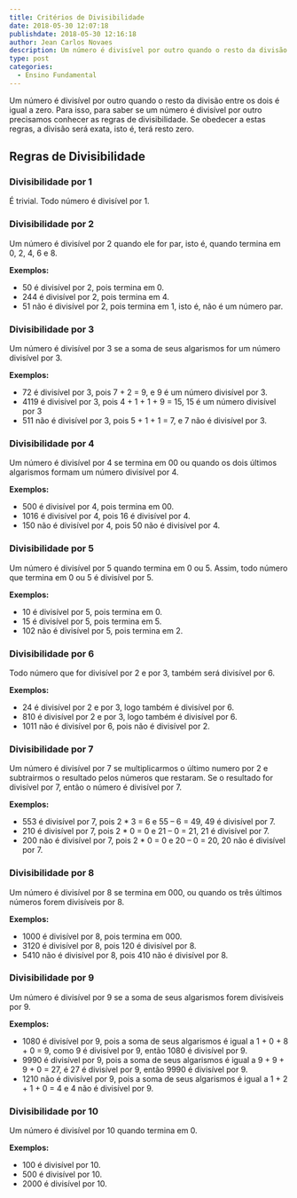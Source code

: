 ```yaml
---
title: Critérios de Divisibilidade
date: 2018-05-30 12:07:18
publishdate: 2018-05-30 12:16:18
author: Jean Carlos Novaes
description: Um número é divisível por outro quando o resto da divisão entre os dois é igual a zero. Para isso, para saber se um número é divisível por outro precisamos conhecer as regras de divisibilidade. Se obedecer a estas regras, a divisão será exata, isto é, terá resto zero.
type: post
categories:
  - Ensino Fundamental
---
```


Um número é divisível por outro quando o resto da divisão entre os dois é igual a zero. Para isso, para saber se um número é divisível por outro precisamos conhecer as regras de divisibilidade. Se obedecer a estas regras, a divisão será exata, isto é, terá resto zero.

## Regras de Divisibilidade

### Divisibilidade por 1

É trivial. Todo número é divisível por 1.

### Divisibilidade por 2

Um número é divisível por 2 quando ele for par, isto é, quando termina em 0, 2, 4, 6 e 8.

**Exemplos:**

* 50 é divisível por 2, pois termina em 0.
* 244 é divisível por 2, pois termina em 4.
* 51 não é divisível por 2, pois termina em 1, isto é, não é um número par.

### Divisibilidade por 3

Um número é divisível por 3 se a soma de seus algarismos for um número divisível por 3.

**Exemplos:**

* 72 é divisível por 3, pois 7 + 2 = 9, e 9 é um número divisível por 3.
* 4119 é divisível por 3, pois 4 + 1 + 1 + 9 = 15, 15 é um número divisível por 3
* 511 não é divisível por 3, pois 5 + 1 + 1 = 7, e 7 não é divisível por 3.

### Divisibilidade por 4

Um número é divisível por 4 se termina em 00 ou quando os dois últimos algarismos formam um número divisível por 4.

**Exemplos:**

* 500 é divisível por 4, pois termina em 00.
* 1016 é divisível por 4, pois 16 é divisível por 4.
* 150 não é divisível por 4, pois 50 não é divisível por 4.

### Divisibilidade por 5

Um número é divisível por 5 quando termina em 0 ou 5. Assim, todo número que termina em 0 ou 5 é divisível por 5.

**Exemplos:**

* 10 é divisível por 5, pois termina em 0.
* 15 é divisível por 5, pois termina em 5.
* 102 não é divisível por 5, pois termina em 2.

### Divisibilidade por 6

Todo número que for divisível por 2 e por 3, também será divisível por 6.

**Exemplos:**

* 24 é divisível por 2 e por 3, logo também é divisível por 6.
* 810 é divisível por 2 e por 3, logo também é divisível por 6.
* 1011 não é divisível por 6, pois não é divisível por 2.

### Divisibilidade por 7

Um número é divisível por 7 se multiplicarmos o último numero por 2 e subtrairmos o resultado pelos números que restaram. Se o resultado for divisível por 7, então o número é divisível por 7.

**Exemplos:**

* 553 é divisível por 7, pois 2 * 3 = 6 e 55 – 6 = 49, 49 é divisível por 7.
* 210 é divisível por 7, pois 2 * 0 = 0 e 21 – 0 = 21, 21 é divisível por 7.
* 200 não é divisível por 7, pois 2 * 0 = 0 e 20 – 0 = 20, 20 não é divisível por 7.

### Divisibilidade por 8

Um número é divisível por 8 se termina em 000, ou quando os três últimos números forem divisíveis por 8.

**Exemplos:**

* 1000 é divisível por 8, pois termina em 000.
* 3120 é divisível por 8, pois 120 é divisível por 8.
* 5410 não é divisível por 8, pois 410 não é divisível por 8.

### Divisibilidade por 9

Um número é divisível por 9 se a soma de seus algarismos forem divisíveis por 9.

**Exemplos:**

* 1080 é divisível por 9, pois a soma de seus algarismos é igual a 1 + 0 + 8 + 0 = 9, como 9 é divisível por 9, então 1080 é divisível por 9.
* 9990 é divisível por 9, pois a soma de seus algarismos é igual a 9 + 9 + 9 + 0 = 27, é 27 é divisível por 9, então 9990 é divisível por 9.
* 1210 não é divisível por 9, pois a soma de seus algarismos é igual a 1 + 2 + 1 + 0 = 4 e 4 não é divisível por 9.

### Divisibilidade por 10

Um número é divisível por 10 quando termina em 0.

**Exemplos:**

* 100 é divisível por 10.
* 500 é divisível por 10.
* 2000 é divisível por 10.
